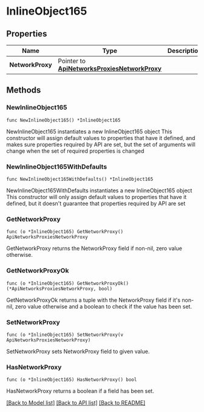 # InlineObject165

## Properties

Name | Type | Description | Notes
------------ | ------------- | ------------- | -------------
**NetworkProxy** | Pointer to [**ApiNetworksProxiesNetworkProxy**](_api_networks_proxies_networkProxy.md) |  | [optional] 

## Methods

### NewInlineObject165

`func NewInlineObject165() *InlineObject165`

NewInlineObject165 instantiates a new InlineObject165 object
This constructor will assign default values to properties that have it defined,
and makes sure properties required by API are set, but the set of arguments
will change when the set of required properties is changed

### NewInlineObject165WithDefaults

`func NewInlineObject165WithDefaults() *InlineObject165`

NewInlineObject165WithDefaults instantiates a new InlineObject165 object
This constructor will only assign default values to properties that have it defined,
but it doesn't guarantee that properties required by API are set

### GetNetworkProxy

`func (o *InlineObject165) GetNetworkProxy() ApiNetworksProxiesNetworkProxy`

GetNetworkProxy returns the NetworkProxy field if non-nil, zero value otherwise.

### GetNetworkProxyOk

`func (o *InlineObject165) GetNetworkProxyOk() (*ApiNetworksProxiesNetworkProxy, bool)`

GetNetworkProxyOk returns a tuple with the NetworkProxy field if it's non-nil, zero value otherwise
and a boolean to check if the value has been set.

### SetNetworkProxy

`func (o *InlineObject165) SetNetworkProxy(v ApiNetworksProxiesNetworkProxy)`

SetNetworkProxy sets NetworkProxy field to given value.

### HasNetworkProxy

`func (o *InlineObject165) HasNetworkProxy() bool`

HasNetworkProxy returns a boolean if a field has been set.


[[Back to Model list]](../README.md#documentation-for-models) [[Back to API list]](../README.md#documentation-for-api-endpoints) [[Back to README]](../README.md)


